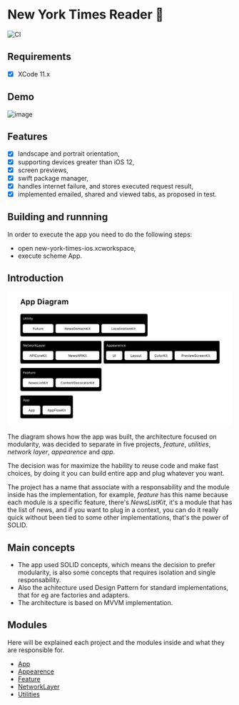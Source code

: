 # New York Times Reader 📱

![CI](https://github.com/JeanVinge/new-york-times-ios/workflows/CI/badge.svg)

## Requirements

- [x] XCode 11.x

## Demo

![image](resources/demo.gif)

## Features

- [x] landscape and portrait orientation,
- [x] supporting devices greater than iOS 12,
- [x] screen previews,
- [x] swift package manager,
- [x] handles internet failure, and stores executed request result,
- [x] implemented emailed, shared and viewed tabs, as proposed in test.

## Building and runnning

In order to execute the app you need to do the following steps:

- open new-york-times-ios.xcworkspace,
- execute scheme App.

## Introduction

![Image](resources/diagram.png)

The diagram shows how the app was built, the architecture focused on modularity, was decided to separate in five projects, *feature*, *utilities*, *network layer*, *appearence* and *app*. 

The decision was for maximize the hability to reuse code and make fast choices, by doing it you can build entire app and plug whatever you want. 

The project has a name that associate with a responsability and the module inside has the implementation, for example, *feature* has this name because each module is a specific feature, there's *NewsListKit*, it's a module that has the list of news, and if you want to plug in a context, you can do it really quick without been tied to some other implementations, that's the power of SOLID.

## Main concepts

- The app used SOLID concepts, which means the decision to prefer modularity, is also some concepts that requires isolation and single responsability.
- Also the achitecture used Design Pattern for standard implementations, that for eg are factories and adapters.
- The architecture is based on MVVM implementation.

## Modules

Here will be explained each project and the modules inside and what they are responsible for.

- [App](/App/README.md)
- [Appearence](/Appearence/README.md)
- [Feature](/Feature/README.md)
- [NetworkLayer](/NetworkLayer/README.md)
- [Utilities](/Utilities/README.md)
